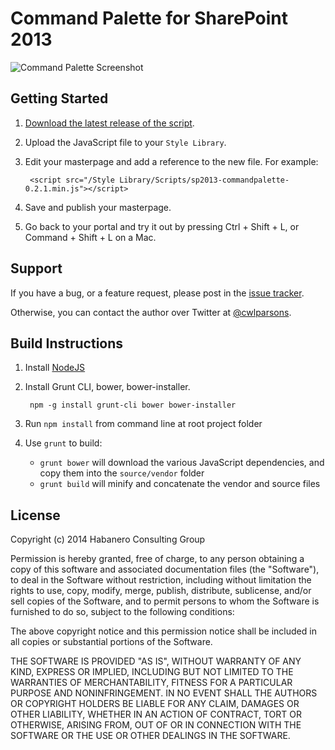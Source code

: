 # Command Palette for SharePoint 2013

![Command Palette Screenshot](http://i.imgur.com/FolLxHQ.png)

## Getting Started

1. [Download the latest release of the script](https://github.com/habaneroconsulting/sp2013-commandpalette/releases/download/0.2.0/sp2013-commandpalette-0.2.0.min.js).

2. Upload the JavaScript file to your `Style Library`.

3. Edit your masterpage and add a reference to the new file. For example:

        <script src="/Style Library/Scripts/sp2013-commandpalette-0.2.1.min.js"></script>

4. Save and publish your masterpage.

5. Go back to your portal and try it out by pressing Ctrl + Shift + L, or Command + Shift + L on a Mac.

## Support

If you have a bug, or a feature request, please post in the [issue tracker](https://github.com/habaneroconsulting/sp2013-commandpalette/issues).

Otherwise, you can contact the author over Twitter at [@cwlparsons](https://twitter.com/cwlparsons).

## Build Instructions

1. Install [NodeJS](http://nodejs.org/)

2. Install Grunt CLI, bower, bower-installer.

        npm -g install grunt-cli bower bower-installer

3. Run `npm install` from command line at root project folder

4. Use `grunt` to build:

    - `grunt bower` will download the various JavaScript dependencies, and copy them into the `source/vendor` folder
    - `grunt build` will minify and concatenate the vendor and source files

## License

Copyright (c) 2014 Habanero Consulting Group

Permission is hereby granted, free of charge, to any person obtaining a copy of this software and associated documentation files (the "Software"), to deal in the Software without restriction, including without limitation the rights to use, copy, modify, merge, publish, distribute, sublicense, and/or sell copies of the Software, and to permit persons to whom the Software is furnished to do so, subject to the following conditions:

The above copyright notice and this permission notice shall be included in all copies or substantial portions of the Software.

THE SOFTWARE IS PROVIDED "AS IS", WITHOUT WARRANTY OF ANY KIND, EXPRESS OR IMPLIED, INCLUDING BUT NOT LIMITED TO THE WARRANTIES OF MERCHANTABILITY, FITNESS FOR A PARTICULAR PURPOSE AND NONINFRINGEMENT. IN NO EVENT SHALL THE AUTHORS OR COPYRIGHT HOLDERS BE LIABLE FOR ANY CLAIM, DAMAGES OR OTHER LIABILITY, WHETHER IN AN ACTION OF CONTRACT, TORT OR OTHERWISE, ARISING FROM, OUT OF OR IN CONNECTION WITH THE SOFTWARE OR THE USE OR OTHER DEALINGS IN THE SOFTWARE.
